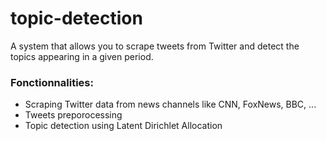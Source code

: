# topic-detection

A system that allows you to scrape tweets from Twitter and detect the topics appearing in a given period.

### Fonctionnalities:

- Scraping Twitter data from news channels like CNN, FoxNews, BBC, ...
- Tweets preporocessing
- Topic detection using Latent Dirichlet Allocation
